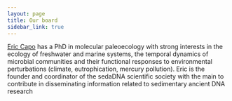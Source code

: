 ```yaml
---
layout: page
title: Our board
sidebar_link: true
---
```


<div class="section Eric">
<p> <a href="https://ercapo.wixsite.com/sedadna-society/ericcapo">Eric Capo</a> has a PhD in molecular paleoecology with  strong interests in the ecology of freshwater and marine systems, the temporal dynamics of microbial communities and their functional responses to environmental perturbations (climate, eutrophication, mercury pollution). Eric is the founder and coordinator of the sedaDNA scientific society with the main to contribute in disseminating information related to sedimentary ancient DNA research </p>  
</div>

<div class="section Marie-Eve">
<p> </p>        
</div>
          


